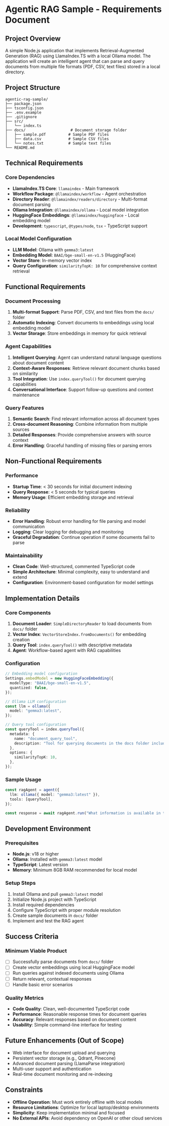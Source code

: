 # Agentic RAG Sample - Requirements Document

## Project Overview

A simple Node.js application that implements Retrieval-Augmented Generation (RAG) using LlamaIndex.TS with a local Ollama model. The application will create an intelligent agent that can parse and query documents from multiple file formats (PDF, CSV, text files) stored in a local directory.

## Project Structure

```
agentic-rag-sample/
├── package.json
├── tsconfig.json
├── .env.example
├── .gitignore
├── src/
│   └── index.ts
├── docs/                    # Document storage folder
│   ├── sample.pdf          # Sample PDF files
│   ├── data.csv            # Sample CSV files
│   └── notes.txt           # Sample text files
└── README.md
```

## Technical Requirements

### Core Dependencies

- **LlamaIndex.TS Core**: `llamaindex` - Main framework
- **Workflow Package**: `@llamaindex/workflow` - Agent orchestration
- **Directory Reader**: `@llamaindex/readers/directory` - Multi-format document parsing
- **Ollama Integration**: `@llamaindex/ollama` - Local model integration
- **HuggingFace Embeddings**: `@llamaindex/huggingface` - Local embedding model
- **Development**: `typescript`, `@types/node`, `tsx` - TypeScript support

### Local Model Configuration

- **LLM Model**: Ollama with `gemma3:latest`
- **Embedding Model**: `BAAI/bge-small-en-v1.5` (HuggingFace)
- **Vector Store**: In-memory vector index
- **Query Configuration**: `similarityTopK: 10` for comprehensive context retrieval

## Functional Requirements

### Document Processing

1. **Multi-format Support**: Parse PDF, CSV, and text files from the `docs/` folder
2. **Automatic Indexing**: Convert documents to embeddings using local embedding model
3. **Vector Storage**: Store embeddings in memory for quick retrieval

### Agent Capabilities

1. **Intelligent Querying**: Agent can understand natural language questions about document content
2. **Context-Aware Responses**: Retrieve relevant document chunks based on similarity
3. **Tool Integration**: Use `index.queryTool()` for document querying capabilities
4. **Conversational Interface**: Support follow-up questions and context maintenance

### Query Features

1. **Semantic Search**: Find relevant information across all document types
2. **Cross-document Reasoning**: Combine information from multiple sources
3. **Detailed Responses**: Provide comprehensive answers with source context
4. **Error Handling**: Graceful handling of missing files or parsing errors

## Non-Functional Requirements

### Performance

- **Startup Time**: < 30 seconds for initial document indexing
- **Query Response**: < 5 seconds for typical queries
- **Memory Usage**: Efficient embedding storage and retrieval

### Reliability

- **Error Handling**: Robust error handling for file parsing and model communication
- **Logging**: Clear logging for debugging and monitoring
- **Graceful Degradation**: Continue operation if some documents fail to parse

### Maintainability

- **Clean Code**: Well-structured, commented TypeScript code
- **Simple Architecture**: Minimal complexity, easy to understand and extend
- **Configuration**: Environment-based configuration for model settings

## Implementation Details

### Core Components

1. **Document Loader**: `SimpleDirectoryReader` to load documents from `docs/` folder
2. **Vector Index**: `VectorStoreIndex.fromDocuments()` for embedding creation
3. **Query Tool**: `index.queryTool()` with descriptive metadata
4. **Agent**: Workflow-based agent with RAG capabilities

### Configuration

```typescript
// Embedding model configuration
Settings.embedModel = new HuggingFaceEmbedding({
  modelType: "BAAI/bge-small-en-v1.5",
  quantized: false,
});

// Ollama LLM configuration
const llm = ollama({
  model: "gemma3:latest",
});

// Query tool configuration
const queryTool = index.queryTool({
  metadata: {
    name: "document_query_tool",
    description: "Tool for querying documents in the docs folder including PDFs, CSVs, and text files",
  },
  options: {
    similarityTopK: 10,
  },
});
```

### Sample Usage

```typescript
const ragAgent = agent({
  llm: ollama({ model: "gemma3:latest" }),
  tools: [queryTool],
});

const response = await ragAgent.run("What information is available in the documents?");
```

## Development Environment

### Prerequisites

- **Node.js**: v18 or higher
- **Ollama**: Installed with `gemma3:latest` model
- **TypeScript**: Latest version
- **Memory**: Minimum 8GB RAM recommended for local model

### Setup Steps

1. Install Ollama and pull `gemma3:latest` model
2. Initialize Node.js project with TypeScript
3. Install required dependencies
4. Configure TypeScript with proper module resolution
5. Create sample documents in `docs/` folder
6. Implement and test the RAG agent

## Success Criteria

### Minimum Viable Product

- [ ] Successfully parse documents from `docs/` folder
- [ ] Create vector embeddings using local HuggingFace model
- [ ] Run queries against indexed documents using Ollama
- [ ] Return relevant, contextual responses
- [ ] Handle basic error scenarios

### Quality Metrics

- **Code Quality**: Clean, well-documented TypeScript code
- **Performance**: Reasonable response times for document queries
- **Accuracy**: Relevant responses based on document content
- **Usability**: Simple command-line interface for testing

## Future Enhancements (Out of Scope)

- Web interface for document upload and querying
- Persistent vector storage (e.g., Qdrant, Pinecone)
- Advanced document parsing (LlamaParse integration)
- Multi-user support and authentication
- Real-time document monitoring and re-indexing

## Constraints

- **Offline Operation**: Must work entirely offline with local models
- **Resource Limitations**: Optimize for local laptop/desktop environments
- **Simplicity**: Keep implementation minimal and focused
- **No External APIs**: Avoid dependency on OpenAI or other cloud services
